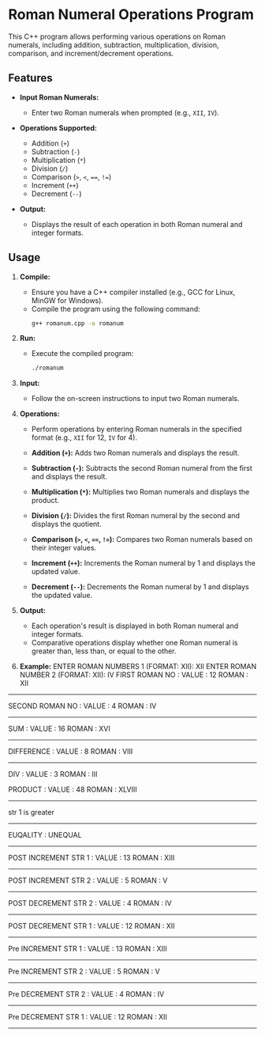 # Roman Numeral Operations Program

This C++ program allows performing various operations on Roman numerals, including addition, subtraction, multiplication, division, comparison, and increment/decrement operations.

## Features

- **Input Roman Numerals:**
  - Enter two Roman numerals when prompted (e.g., `XII`, `IV`).

- **Operations Supported:**
  - Addition (`+`)
  - Subtraction (`-`)
  - Multiplication (`*`)
  - Division (`/`)
  - Comparison (`>`, `<`, `==`, `!=`)
  - Increment (`++`)
  - Decrement (`--`)

- **Output:**
  - Displays the result of each operation in both Roman numeral and integer formats.

## Usage

1. **Compile:**
   - Ensure you have a C++ compiler installed (e.g., GCC for Linux, MinGW for Windows).
   - Compile the program using the following command:
     ```bash
     g++ romanum.cpp -o romanum
     ```

2. **Run:**
   - Execute the compiled program:
     ```bash
     ./romanum
     ```

3. **Input:**
   - Follow the on-screen instructions to input two Roman numerals.

4. **Operations:**
   - Perform operations by entering Roman numerals in the specified format (e.g., `XII` for 12, `IV` for 4).

   - **Addition (`+`):** Adds two Roman numerals and displays the result.
   - **Subtraction (`-`):** Subtracts the second Roman numeral from the first and displays the result.
   - **Multiplication (`*`):** Multiplies two Roman numerals and displays the product.
   - **Division (`/`):** Divides the first Roman numeral by the second and displays the quotient.
   - **Comparison (`>`, `<`, `==`, `!=`):** Compares two Roman numerals based on their integer values.
   - **Increment (`++`):** Increments the Roman numeral by 1 and displays the updated value.
   - **Decrement (`--`):** Decrements the Roman numeral by 1 and displays the updated value.

5. **Output:**
   - Each operation's result is displayed in both Roman numeral and integer formats.
   - Comparative operations display whether one Roman numeral is greater than, less than, or equal to the other.

6. **Example:**
ENTER ROMAN NUMBERS 1 (FORMAT: XII):
XII
ENTER ROMAN NUMBER 2 (FORMAT: XII):
IV
FIRST ROMAN NO :
VALUE : 12
ROMAN : XII

______________________________________
SECOND ROMAN NO :
VALUE : 4
ROMAN : IV

______________________________________
SUM :
VALUE : 16
ROMAN : XVI

______________________________________
DIFFERENCE :
VALUE : 8
ROMAN : VIII

______________________________________
DIV :
VALUE : 3
ROMAN : III

 PRODUCT : 
VALUE : 48
ROMAN : XLVIII

______________________________________
str 1 is greater 
______________________________________
EUQALITY : UNEQUAL
______________________________________
POST INCREMENT STR 1 : 
VALUE : 13
ROMAN : XIII

______________________________________
POST INCREMENT STR 2 : 
VALUE : 5
ROMAN : V

______________________________________
POST DECREMENT STR 2 : 
VALUE : 4
ROMAN : IV

______________________________________
POST DECREMENT STR 1 : 
VALUE : 12
ROMAN : XII

______________________________________
Pre INCREMENT STR 1 : 
VALUE : 13
ROMAN : XIII

______________________________________
Pre INCREMENT STR 2 : 
VALUE : 5
ROMAN : V

______________________________________
Pre DECREMENT STR 2 : 
VALUE : 4
ROMAN : IV

______________________________________
Pre DECREMENT STR 1 : 
VALUE : 12
ROMAN : XII

______________________________________

